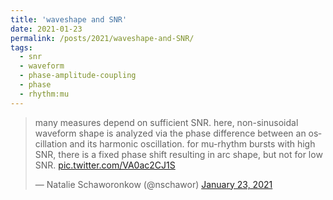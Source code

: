 ```yaml
---
title: 'waveshape and SNR'
date: 2021-01-23
permalink: /posts/2021/waveshape-and-SNR/
tags:
  - snr
  - waveform
  - phase-amplitude-coupling
  - phase
  - rhythm:mu
---
```

<blockquote class="twitter-tweet" ><p lang="en" dir="ltr">many measures depend on sufficient SNR. here, non-sinusoidal waveform shape is analyzed via the phase difference between an oscillation and its harmonic oscillation. for mu-rhythm bursts with high SNR, there is a fixed phase shift resulting in arc shape, but not for low SNR. <a href="https://t.co/VA0ac2CJ1S">pic.twitter.com/VA0ac2CJ1S</a></p>&mdash; Natalie Schaworonkow (@nschawor) <a href="https://twitter.com/nschawor/status/1352901856217899008?ref_src=twsrc%5Etfw">January 23, 2021</a></blockquote>
